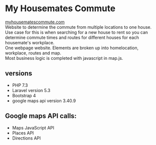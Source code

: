 # My Housemates Commute
[myhousematescommute.com](https://www.myhousematescommute.com) <br>
Website to determine the commute from multiple locations to one house.<br>
Use case for this is when searching for a new house to rent so you can determine commute times and routes for different houses for each housemate's workplace.<br>
One webpage website. Elements are broken up into homelocation, workplace, routes and map.<br>
Most business logic is completed with javascript in map.js.<br>

## versions
- PHP 7.3
- Laravel version 5.3
- Bootstrap 4
- google maps api version 3.40.9


## Google maps API calls:
- Maps JavaScript API
- Places API
- Directions API
